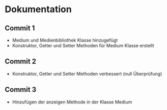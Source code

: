 # Dokumentation
## Commit 1
- Medium und Medienbibliothek Klasse hinzugefügt
- Konstruktor, Getter und Setter Methoden für Medium Klasse erstellt
## Commit 2
- Konstruktor, Getter und Setter Methoden verbessert (null Überprüfung)
## Commit 3
- Hinzufügen der anzeigen Methode in der Klasse Medium